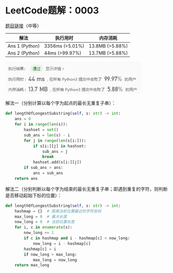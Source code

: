 # LeetCode题解：0003

[题目链接](https://leetcode-cn.com/problems/add-two-numbers/)（中等）

| 解法           | 执行用时        | 内存消耗        |
| -------------- | --------------- | --------------- |
| Ans 1 (Python) | 3356ms (>5.01%) | 13.8MB (>5.88%) |
| Ans 2 (Python) | 44ms (>99.97%)  | 13.7MB (>5.88%) |

![image-20200614095159237](image-20200614095159237.png)

解法一（分别计算以每个字为起点的最长无重复子串）：

```python
def lengthOfLongestSubstring(self, s: str) -> int:
    ans = 0
    for i in range(len(s)):
        hashset = set()
        sub_ans = len(s) - i
        for j in range(len(s[i:])):
            if s[i:][j] in hashset:
                sub_ans = j
                break
            hashset.add(s[i:][j])
        if sub_ans > ans:
            ans = sub_ans
    return ans
```

解法二（分别判断以每个字为结束的最长无重复子串；即遇到重复的字符，则判断是否移动起始下标的位置）：

```python
def lengthOfLongestSubstring(self, s: str) -> int:
    hashmap = {}  # 距离当前位置最近的字符坐标
    max_long = 0  # 最大长度
    now_long = 0  # 当前位置长度
    for i, c in enumerate(s):
        now_long += 1
        if c in hashmap and i - hashmap[c] < now_long:
            now_long = i - hashmap[c]
        hashmap[c] = i
        if now_long > max_long:
            max_long = now_long
    return max_long
```

